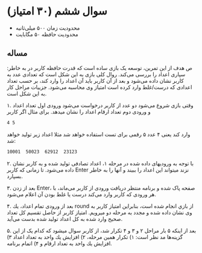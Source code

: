# سوال ششم (۳۰ امتیاز)

+ محدودیت زمان ۵۰۰ میلی‌ثانیه
+ محدودیت حافظه ۵۰ مگابایت

## مساله

:ص
هدف از اين تمرين، توسعه یک بازی ساده است كه قدرت حافظه كاربر در به خاطر سپاری اعداد را بررسی می‌کند. روال كلی بازی به اين شكل است كه تعدادی عدد به كاربر نشان داده می‌شود و بعد از آن كاربر بايد آن اعداد را وارد كند، بر حسب تعداد اعدادی كه درست/غلط وارد كرده است امتياز وی محاسبه می‌شود. جزييات مراحل كار به اين شكل است.

۱. وقتی بازی شروع می‌شود دو عدد از كاربر درخواست می‌شود ورودی اول تعداد اعداد و ورودی دوم تعداد ارقام اعداد را نشان ميدهد. برای مثال اگر كاربر

```sh
4 5
```

وارد كند یعنی ۴ عدد ۵ رقمی برای تست استفاده خواهد شد مثلا اعداد زير توليد خواهد شد:

```sh
10001  50023  62912  23123
```

۲. با توجه به وروديهای داده شده در مرحله ۱، اعداد تصادفی توليد شده و به كاربر نشان داده می‌شود. تا زمانی كه كاربر Enter نزند ميتواند اين اعداد را ببيند و آنها را به خاطر بسپارد.

۳. بعد از زدن Enter، صفحه پاک شده و برنامه منتظر دريافت ورودی از كاربر می‌ماند، با هر ورودی كه كاربر وارد می‌کند درست يا غلط بودن آن اعلام می‌شود.

۴. بعد از ورودی تمام اعداد، يك round از بازي انجام شده است، بنابراين امتياز كاربر به وی نشان داده شده و مجدد به مرحله دو ميرويم. امتياز كاربر از حاصل تقسيم كل تعداد صحيح وارد شده به كل اعداد توليد شده بدست می‌آید.

۵. بعد از اينكه ۵ بار مراحل ۲ و ۳ و ۴ تكرار شد، از كاربر سوال ميشود كه کدام یک از اين گزينه‌ها مد نظر است: ۱) تكرار همين مرحله، ۲) افزايش يك واحد به تعداد اعداد ۳) افزايش يك واحد به تعداد ارقام و ۴) اتمام برنامه.